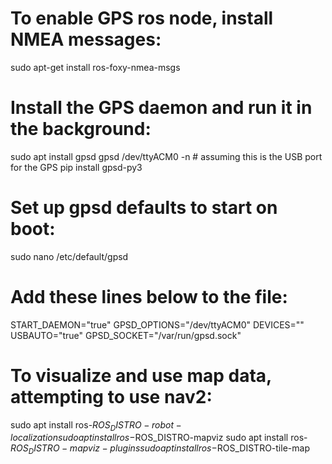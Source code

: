 # To enable GPS ros node, install NMEA messages:
sudo apt-get install ros-foxy-nmea-msgs

# Install the GPS daemon and run it in the background:

sudo apt install gpsd
gpsd /dev/ttyACM0 -n # assuming this is the USB port for the GPS
pip install gpsd-py3

# Set up gpsd defaults to start on boot:

sudo nano /etc/default/gpsd

# Add these lines below to the file:

START_DAEMON="true"
GPSD_OPTIONS="/dev/ttyACM0"
DEVICES=""
USBAUTO="true"
GPSD_SOCKET="/var/run/gpsd.sock"


# To visualize and use map data, attempting to use nav2:

sudo apt install ros-$ROS_DISTRO-robot-localization
sudo apt install ros-$ROS_DISTRO-mapviz
sudo apt install ros-$ROS_DISTRO-mapviz-plugins
sudo apt install ros-$ROS_DISTRO-tile-map